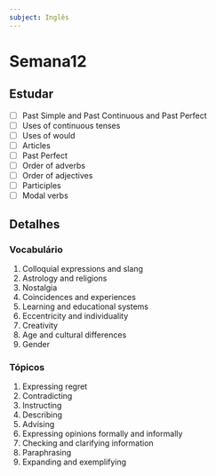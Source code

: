 ```yaml
---
subject: Inglês
---
```

# Semana12

## Estudar
- [ ] Past Simple and Past Continuous and Past Perfect 
- [ ] Uses of continuous tenses 
- [ ] Uses of would 
- [ ] Articles 
- [ ] Past Perfect 
- [ ] Order of adverbs 
- [ ] Order of adjectives 
- [ ] Participles 
- [ ] Modal verbs 

## Detalhes
### Vocabulário
1. Colloquial expressions and slang
2. Astrology and religions
3. Nostalgia
4. Coincidences and experiences
5. Learning and educational systems
6. Eccentricity and individuality
7. Creativity
8. Age and cultural differences
9. Gender

### Tópicos
1. Expressing regret
2. Contradicting
3. Instructing
4. Describing
5. Advising
6. Expressing opinions formally and informally
7. Checking and clarifying information
8. Paraphrasing
9. Expanding and exemplifying
